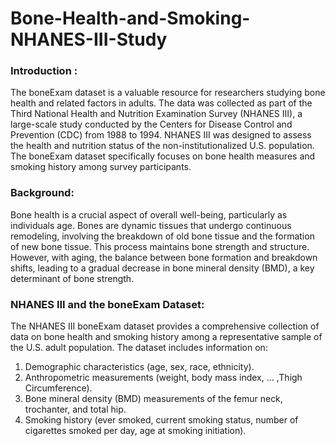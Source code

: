 # Bone-Health-and-Smoking-NHANES-III-Study

### Introduction :
The boneExam dataset is a valuable resource for researchers studying bone health and related factors in adults. The data was collected as part of the Third National Health and Nutrition Examination Survey (NHANES III), a large-scale study conducted by the Centers for Disease Control and Prevention (CDC) from 1988 to 1994. NHANES III was designed to assess the health and nutrition status of the non-institutionalized U.S. population. The boneExam dataset specifically focuses on bone health measures and smoking history among survey participants.

### Background:
Bone health is a crucial aspect of overall well-being, particularly as individuals age. Bones are dynamic tissues that undergo continuous remodeling, involving the breakdown of old bone tissue and the formation of new bone tissue. This process maintains bone strength and structure. However, with aging, the balance between bone formation and breakdown shifts, leading to a gradual decrease in bone mineral density (BMD), a key determinant of bone strength.

### NHANES III and the boneExam Dataset:

The NHANES III boneExam dataset provides a comprehensive collection of data on bone health and smoking history among a representative sample of the U.S. adult population. The dataset includes information on:

1. Demographic characteristics (age, sex, race, ethnicity).  
2. Anthropometric measurements (weight, body mass index, … ,Thigh Circumference).  
3. Bone mineral density (BMD) measurements of the femur neck, trochanter, and total hip.
4. Smoking history (ever smoked, current smoking status, number of cigarettes smoked per day, age at smoking initiation).

   
